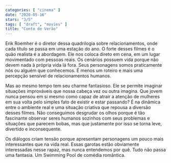 ```yaml
---
categories: [ "cinema" ]
date: "2020-05-16"
stars: "3/5"
tags: [ "draft", "movies" ]
title: "Conto de Verão"
---
```

Erik Roemher é o diretor dessa quadrilogia sobre relacionamentos, onde
cada título se passa em uma estação do ano. O forte desses filmes é
o quão realista é a abordagem. Ele nos coloca direto em cena, em um
lugar movimentado com pessoas reais. Os cenários possuem vida porque não
devem nada à própria vida lá fora. Seus personagens somos praticamente
nós ou alguém que conhecemos. É menos
um roteiro e mais uma percepção sensível de relacionamentos humanos.

Mas ao mesmo tempo tem seu charme fantasioso. Ele se permite imaginar
situações improváveis que nossa cabeça vez ou outra imagina. Que jovem
nunca pensou em si mesmo como capaz de atrair a atenção de mulheres
em sua volta pelo simples fato de existir e estar passando? É na
dinâmica entre o ambiente real e uma situação criativa
que repousa a diversão desses filmes. Não conseguimos desgrudar os
olhos porque é tão fascinante observar seres humanos sozinhos com seus
problemas e situações que parecem bobas, mas que justamente por
isso se torna leve, divertido e inconsequente.

Os diálogos criam tensão porque apresentam personagens um pouco
mais interessantes que na vida real. Essas garotas estão obviamente
interessadas nesse rapaz, mas nunca entendemos por quê. Tudo não passa
uma fantasia. Um Swimming Pool de comédia romântica.
